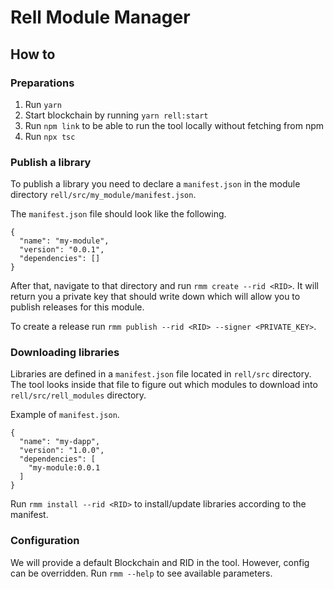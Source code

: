 # Rell Module Manager

## How to

### Preparations

1. Run `yarn`
2. Start blockchain by running `yarn rell:start`
3. Run `npm link` to be able to run the tool locally without fetching from npm
4. Run `npx tsc`

### Publish a library

To publish a library you need to declare a `manifest.json` in the module directory `rell/src/my_module/manifest.json`.

The `manifest.json` file should look like the following.

```
{
  "name": "my-module",
  "version": "0.0.1",
  "dependencies": []
}
```

After that, navigate to that directory and run `rmm create --rid <RID>`. It will return you a private key that should write down which will allow you to publish releases for this module.

To create a release run `rmm publish --rid <RID> --signer <PRIVATE_KEY>`.

### Downloading libraries

Libraries are defined in a `manifest.json` file located in `rell/src` directory. The tool looks inside that file to figure out which modules to download into `rell/src/rell_modules` directory.

Example of `manifest.json`.

```
{
  "name": "my-dapp",
  "version": "1.0.0",
  "dependencies": [
    "my-module:0.0.1
  ]
}
```

Run `rmm install --rid <RID>` to install/update libraries according to the manifest.

### Configuration

We will provide a default Blockchain and RID in the tool. However, config can be overridden. Run `rmm --help` to see available parameters.
